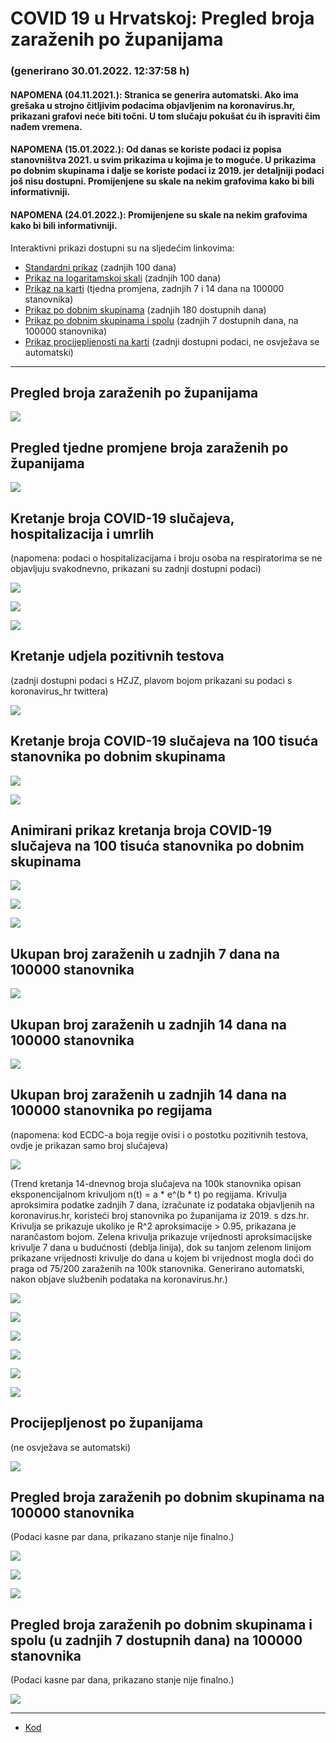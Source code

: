 # COVID 19 u Hrvatskoj: Pregled broja zaraženih po županijama

### (generirano 30.01.2022. 12:37:58 h)

#### NAPOMENA (04.11.2021.): Stranica se generira automatski. Ako ima grešaka u strojno čitljivim podacima objavljenim na koronavirus.hr, prikazani grafovi neće biti točni. U tom slučaju pokušat ću ih ispraviti čim nađem vremena.

#### NAPOMENA (15.01.2022.): Od danas se koriste podaci iz popisa stanovništva 2021. u svim prikazima u kojima je to moguće. U prikazima po dobnim skupinama i dalje se koriste podaci iz 2019. jer detaljniji podaci još nisu dostupni. Promijenjene su skale na nekim grafovima kako bi bili informativniji.

#### NAPOMENA (24.01.2022.): Promijenjene su skale na nekim grafovima kako bi bili informativniji.

Interaktivni prikazi dostupni su na sljedećim linkovima:

- [Standardni prikaz](html/index.html) (zadnjih 100 dana)
- [Prikaz na logaritamskoj skali](html/index_log.html) (zadnjih 100 dana)
- [Prikaz na karti](html/index_map.html) (tjedna promjena, zadnjih 7 i 14 dana na 100000 stanovnika)
- [Prikaz po dobnim skupinama](html/index_per_age.html) (zadnjih 180 dostupnih dana)
- [Prikaz po dobnim skupinama i spolu](html/index_pyramid.html) (zadnjih 7 dostupnih dana, na 100000 stanovnika)
- [Prikaz procijepljenosti na karti](html/index_vaccination.html) (zadnji dostupni podaci, ne osvježava se automatski)

-----

## Pregled broja zaraženih po županijama

![](img/2022_01_29_line_plots.png)

## Pregled tjedne promjene broja zaraženih po županijama

![](img/2022_01_29_map.png)

## Kretanje broja COVID-19 slučajeva, hospitalizacija i umrlih

(napomena: podaci o hospitalizacijama i broju osoba na respiratorima se ne objavljuju svakodnevno, prikazani su zadnji dostupni podaci)

![](img/2022_01_29_cases_hospitalisations_deaths.png)

![](img/2022_01_29_cases_hospitalisations_deaths_log.png)

![](img/2022_01_29_cases_hospitalisations_deaths_log_age.png)

## Kretanje udjela pozitivnih testova

(zadnji dostupni podaci s HZJZ, plavom bojom prikazani su podaci s koronavirus_hr twittera)

![](img/2022_01_29_percentage_positive_tests.png)

## Kretanje broja COVID-19 slučajeva na 100 tisuća stanovnika po dobnim skupinama

![](img/2022_01_29_cases_per_age_group_lines.png)

![](img/2022_01_29_cases_per_age_group_lines_log.png)

## Animirani prikaz kretanja broja COVID-19 slučajeva na 100 tisuća stanovnika po dobnim skupinama

![](img/2022_01_29anim_aug_1200.gif)

![](img/anim_cases_2022_01_29_vs_2020.gif)

![](img/2022_01_29all_counties_dots.png)

## Ukupan broj zaraženih u zadnjih 7 dana na 100000 stanovnika

![](img/2022_01_29_map_7_day_per_100k.png)

## Ukupan broj zaraženih u zadnjih 14 dana na 100000 stanovnika

![](img/2022_01_29_map_14_day_per_100k.png)

## Ukupan broj zaraženih u zadnjih 14 dana na 100000 stanovnika po regijama

(napomena: kod ECDC-a boja regije ovisi i o postotku pozitivnih testova, ovdje je prikazan samo broj slučajeva)

![](img/2022_01_29_map_14_day_per_100k_region.png)

(Trend kretanja 14-dnevnog broja slučajeva na 100k stanovnika opisan eksponencijalnom krivuljom n(t) = a * e^(b * t) po regijama. Krivulja aproksimira podatke zadnjih 7 dana, izračunate iz podataka objavljenih na koronavirus.hr, koristeći broj stanovnika po županijama iz 2019. s dzs.hr. Krivulja se prikazuje ukoliko je R^2 aproksimacije > 0.95, prikazana je narančastom bojom. Zelena krivulja prikazuje vrijednosti aproksimacijske krivulje 7 dana u budućnosti (deblja linija), dok su tanjom zelenom linijom prikazane vrijednosti krivulje do dana u kojem bi vrijednost mogla doći do praga od 75/200 zaraženih na 100k stanovnika. Generirano automatski, nakon objave službenih podataka na koronavirus.hr.)

![](img/2022_01_29_current_Jadranska_Hrvatska.png)

![](img/2022_01_29_current_Panonska_Hrvatska.png)

![](img/2022_01_29_current_Grad_Zagreb.png)

![](img/2022_01_29_current_Sjeverna_Hrvatska.png)

![](img/2022_01_29_current_Republika_Hrvatska.png)

![](img/2022_01_29_cases_hospitalisations_deaths_Republika_Hrvatska.png)

## Procijepljenost po županijama

(ne osvježava se automatski)

![](img/2022_01_29_vaccination.png)

## Pregled broja zaraženih po dobnim skupinama na 100000 stanovnika

(Podaci kasne par dana, prikazano stanje nije finalno.)

![](img/2022_01_29_per_age_group.png)

![](img/2022_01_29_per_age_group_all_0.png)

![](img/2022_01_29_per_age_group_all_1.png)

## Pregled broja zaraženih po dobnim skupinama i spolu (u zadnjih 7 dostupnih dana) na 100000 stanovnika

(Podaci kasne par dana, prikazano stanje nije finalno.)

![](img/2022_01_29_pyramid.png)

-----

- [Kod](https://github.com/ppalasek/covid_plots_croatia)

